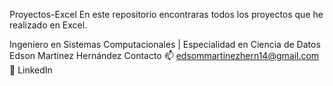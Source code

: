 Proyectos-Excel
En este repositorio encontraras todos los proyectos que he realizado en Excel.

Ingeniero en Sistemas Computacionales | Especialidad en Ciencia de Datos
Edson Martinez Hernández
Contacto
📫 edsommartinezhern14@gmail.com
🔗 LinkedIn
